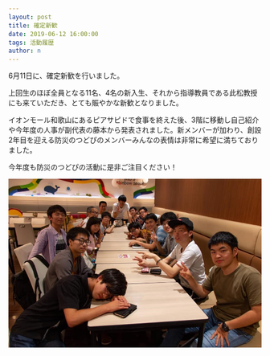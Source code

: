 ```yaml
---
layout: post
title: 確定新歓
date: 2019-06-12 16:00:00
tags: 活動履歴
author: n
---
```


6月11日に、確定新歓を行いました。
<!--more-->
上回生のほぼ全員となる11名、4名の新入生、それから指導教員である此松教授にも来ていただき、とても賑やかな新歓となりました。

イオンモール和歌山にあるピアサピドで食事を終えた後、3階に移動し自己紹介や今年度の人事が副代表の藤本から発表されました。新メンバーが加わり、創設2年目を迎える防災のつどぴのメンバーみんなの表情は非常に希望に満ちておりました。

今年度も防災のつどぴの活動に是非ご注目ください！

![集合写真](/assets/images/2/2-1.jpg)